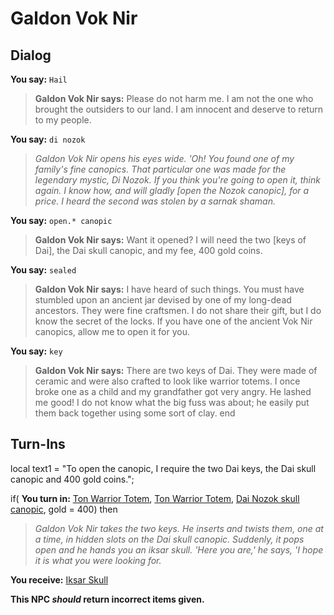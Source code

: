 # Galdon Vok Nir
## Dialog

**You say:** `Hail`



>**Galdon Vok Nir says:** Please do not harm me.  I am not the one who brought the outsiders to our land.  I am innocent and deserve to return to my people.

**You say:** `di nozok`



>*Galdon Vok Nir opens his eyes wide. 'Oh! You found one of my family's fine canopics. That particular one was made for the legendary mystic, Di Nozok. If you think you're going to open it, think again. I know how, and will gladly [open the Nozok canopic], for a price. I heard the second was stolen by a sarnak shaman.*

**You say:** `open.* canopic`



>**Galdon Vok Nir says:** Want it opened? I will need the two [keys of Dai], the Dai skull canopic, and my fee, 400 gold coins.

**You say:** `sealed`



>**Galdon Vok Nir says:** I have heard of such things. You must have stumbled upon an ancient jar devised by one of my long-dead ancestors. They were fine craftsmen. I do not share their gift, but I do know the secret of the locks. If you have one of the ancient Vok Nir canopics, allow me to open it for you.

**You say:** `key`



>**Galdon Vok Nir says:** There are two keys of Dai. They were made of ceramic and were also crafted to look like warrior totems. I once broke one as a child and my grandfather got very angry. He lashed me good! I do not know what the big fuss was about; he easily put them back together using some sort of clay.
end

## Turn-Ins



local text1 = "To open the canopic, I require the two Dai keys, the Dai skull canopic and 400 gold coins.";






if( **You turn in:** [Ton Warrior Totem](/item/12743), [Ton Warrior Totem](/item/12744), [Dai Nozok skull canopic](/item/12742), gold = 400) then


>*Galdon Vok Nir takes the two keys. He inserts and twists them, one at a time, in hidden slots on the Dai skull canopic. Suddenly, it pops open and he hands you an iksar skull. 'Here you are,' he says, 'I hope it is what you were looking for.*


 **You receive:**  [Iksar Skull](/item/12740) 

**This NPC *should* return incorrect items given.**
 




